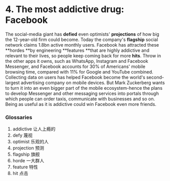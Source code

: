 # 4. The most addictive drug: Facebook

The social-media giant has **defied** even optimists' **projections** of how big the 12-year-old firm could become. Today the company's **flagship** social network claims 1.8bn active monthly users. Facebook has attracted these **hordes **by engineering **features **that are highly addictive and relevant to their lives, so people keep coming back for more **hits**. Throw in the other apps it owns, such as WhatsApp, Instagram and Facebook Messenger, and Facebook accounts for 30% of Americans' mobile browsing time, compared with 11% for Google and YouTube combined. Collecting data on users has helped Facebook become the world's second-largest advertising company on mobile devices. But Mark Zuckerberg wants to turn it into an even bigger part of the mobile ecosystem-hence the plans to develop Messenger and other messaging services into portals through which people can order taxis, communicate with businesses and so on. Being as useful as it is addictive could win Facebook even more friends.


### Glossaries

1. addictive 让人上瘾的
1. defy 蔑视
1. optimist 乐观的人
1. projection 预测
1. flagship 旗舰
1. horde 一大群人
1. feature 特性
1. hit 点击
